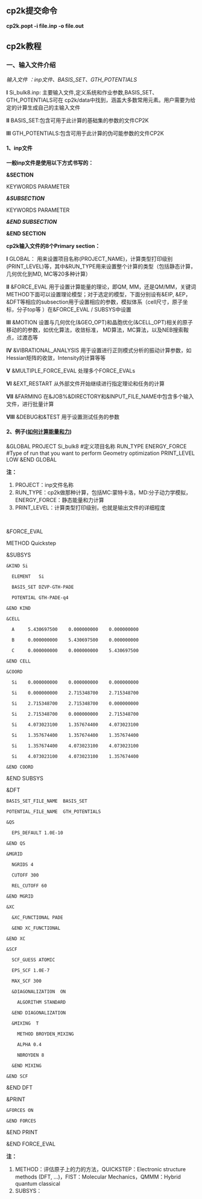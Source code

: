 ## cp2k提交命令
**cp2k.popt -i file.inp -o file.out**
## cp2k教程
### 一、输入文件介绍
*输入文件 ：inp文件、BASIS_SET、GTH_POTENTIALS*

**Ⅰ** Si_bulk8.inp: 主要输入文件,定义系统和作业参数,BASIS_SET、GTH_POTENTIALS可在 cp2k/data中找到，涵盖大多数常用元素。用户需要为给定的计算生成自己的主输入文件

**Ⅱ** BASIS_SET:包含可用于此计算的基础集的参数的文件CP2K

**Ⅲ** GTH_POTENTIALS:包含可用于此计算的伪可能参数的文件CP2K

#### 1、inp文件
**一般inp文件是使用以下方式书写的：**

**&SECTION**  

KEYWORDS PARAMETER  

***&SUBSECTION***  

KEYWORDS PARAMETER  

***&END SUBSECTION***  

  **&END SECTION**


  **cp2k输入文件的8个Primary section：**

  **Ⅰ** GLOBAL： 用来设置项目名称(PROJECT_NAME)，计算类型打印级别(PRINT_LEVEL)等，其中&RUN_TYPE用来设置整个计算的类型（包括静态计算，几何优化到MD, MC等20多种计算）  

  **Ⅱ**  &FORCE_EVAL 用于设置计算能量的理论，即QM, MM，还是QM/MM，关键词METHOD下面可以设置理论模型；对于选定的模型，下面分别设有&EIP, &EP，&DFT等相应的subsection用于设置相应的参数，模拟体系（cell尺寸，原子坐标，分子top等 ）在&FORCE_EVAL / SUBSYS中设置  

  **Ⅲ**  &MOTION 设置与几何优化(&GEO_OPT)和晶胞优化(&CELL_OPT)相关的原子移动的的参数，如优化算法，收敛标准， MD算法，MC算法，以及NEB搜索鞍点，过渡态等  

  **Ⅳ** &VIBRATIONAL_ANALYSIS 用于设置进行正则模式分析的振动计算参数，如Hessian矩阵的收敛，Intensity的计算等等  

  **Ⅴ** &MULTIPLE_FORCE_EVAL  处理多个FORCE_EVALs  

  **Ⅵ**  &EXT_RESTART  从外部文件开始继续进行指定理论和任务的计算  

  **Ⅶ**  &FARMING  在&JOB%&DIRECTORY和&INPUT_FILE_NAME中包含多个输入文件，进行批量计算  

  **Ⅷ**  &DEBUG和&TEST  用于设置测试任务的参数

#### 2、例子([如何计算能量和力](https://www.cp2k.org/howto:static_calculation))
&GLOBAL
  PROJECT Si_bulk8 #定义项目名称
  RUN_TYPE ENERGY_FORCE #Type of run that you want to perform Geometry optimization
  PRINT_LEVEL LOW
&END GLOBAL

**注：**
1. PROJECT：inp文件名称
2. RUN_TYPE：cp2k做那种计算，包括MC:蒙特卡洛，MD:分子动力学模拟，ENERGY_FORCE：静态能量和力计算
3. PRINT_LEVEL：计算类型打印级别，也就是输出文件的详细程度

<br/>

&FORCE_EVAL

  METHOD Quickstep

  &SUBSYS

    &KIND Si

      ELEMENT   Si

      BASIS_SET DZVP-GTH-PADE

      POTENTIAL GTH-PADE-q4  

    &END KIND

    &CELL

      A     5.430697500    0.000000000    0.000000000

      B     0.000000000    5.430697500    0.000000000

      C     0.000000000    0.000000000    5.430697500  

    &END CELL

    &COORD

      Si    0.000000000    0.000000000    0.000000000

      Si    0.000000000    2.715348700    2.715348700

      Si    2.715348700    2.715348700    0.000000000

      Si    2.715348700    0.000000000    2.715348700

      Si    4.073023100    1.357674400    4.073023100

      Si    1.357674400    1.357674400    1.357674400

      Si    1.357674400    4.073023100    4.073023100

      Si    4.073023100    4.073023100    1.357674400

    &END COORD

  &END SUBSYS

  &DFT

    BASIS_SET_FILE_NAME  BASIS_SET

    POTENTIAL_FILE_NAME  GTH_POTENTIALS

    &QS

      EPS_DEFAULT 1.0E-10

    &END QS

    &MGRID

      NGRIDS 4

      CUTOFF 300

      REL_CUTOFF 60

    &END MGRID

    &XC

      &XC_FUNCTIONAL PADE

      &END XC_FUNCTIONAL

    &END XC

    &SCF

      SCF_GUESS ATOMIC

      EPS_SCF 1.0E-7

      MAX_SCF 300

      &DIAGONALIZATION  ON

        ALGORITHM STANDARD

      &END DIAGONALIZATION

      &MIXING  T

        METHOD BROYDEN_MIXING

        ALPHA 0.4

        NBROYDEN 8

      &END MIXING

    &END SCF

  &END DFT

  &PRINT

    &FORCES ON

    &END FORCES

  &END PRINT

&END FORCE_EVAL

**注：**
1. METHOD：评估原子上的力的方法，QUICKSTEP：Electronic structure methods (DFT, ...)，FIST：Molecular Mechanics，QMMM：Hybrid quantum classical
2. SUBSYS：
